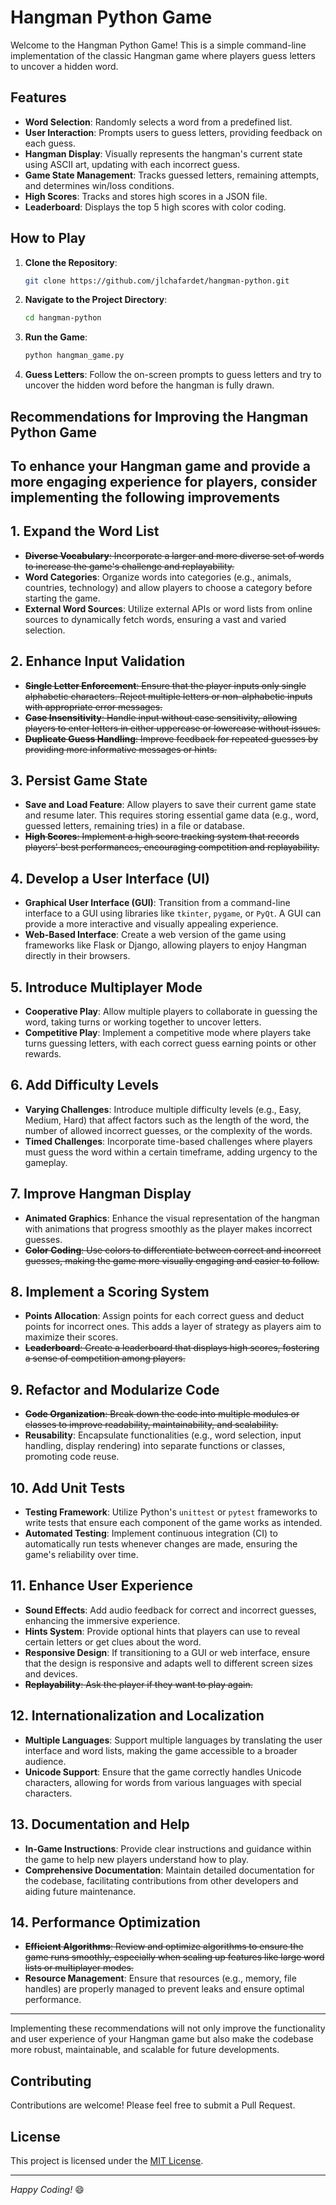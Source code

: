 # Hangman Python Game

Welcome to the Hangman Python Game! This is a simple command-line implementation of the classic Hangman game where players guess letters to uncover a hidden word.

## Features

- **Word Selection**: Randomly selects a word from a predefined list.
- **User Interaction**: Prompts users to guess letters, providing feedback on each guess.
- **Hangman Display**: Visually represents the hangman's current state using ASCII art, updating with each incorrect guess.
- **Game State Management**: Tracks guessed letters, remaining attempts, and determines win/loss conditions.
- **High Scores**: Tracks and stores high scores in a JSON file.
- **Leaderboard**: Displays the top 5 high scores with color coding.

## How to Play

1. **Clone the Repository**:

    ```bash
    git clone https://github.com/jlchafardet/hangman-python.git
    ```

2. **Navigate to the Project Directory**:

    ```bash
    cd hangman-python
    ```

3. **Run the Game**:

    ```bash
    python hangman_game.py
    ```

4. **Guess Letters**: Follow the on-screen prompts to guess letters and try to uncover the hidden word before the hangman is fully drawn.

## Recommendations for Improving the Hangman Python Game

## To enhance your Hangman game and provide a more engaging experience for players, consider implementing the following improvements

## 1. **Expand the Word List**

- ~~**Diverse Vocabulary**: Incorporate a larger and more diverse set of words to increase the game's challenge and replayability.~~
- **Word Categories**: Organize words into categories (e.g., animals, countries, technology) and allow players to choose a category before starting the game.
- **External Word Sources**: Utilize external APIs or word lists from online sources to dynamically fetch words, ensuring a vast and varied selection.

## 2. **Enhance Input Validation**

- ~~**Single Letter Enforcement**: Ensure that the player inputs only single alphabetic characters. Reject multiple letters or non-alphabetic inputs with appropriate error messages.~~
- ~~**Case Insensitivity**: Handle input without case sensitivity, allowing players to enter letters in either uppercase or lowercase without issues.~~
- ~~**Duplicate Guess Handling**: Improve feedback for repeated guesses by providing more informative messages or hints.~~

## 3. **Persist Game State**

- **Save and Load Feature**: Allow players to save their current game state and resume later. This requires storing essential game data (e.g., word, guessed letters, remaining tries) in a file or database.
- ~~**High Scores**: Implement a high score tracking system that records players' best performances, encouraging competition and replayability.~~

## 4. **Develop a User Interface (UI)**

- **Graphical User Interface (GUI)**: Transition from a command-line interface to a GUI using libraries like `tkinter`, `pygame`, or `PyQt`. A GUI can provide a more interactive and visually appealing experience.
- **Web-Based Interface**: Create a web version of the game using frameworks like Flask or Django, allowing players to enjoy Hangman directly in their browsers.

## 5. **Introduce Multiplayer Mode**

- **Cooperative Play**: Allow multiple players to collaborate in guessing the word, taking turns or working together to uncover letters.
- **Competitive Play**: Implement a competitive mode where players take turns guessing letters, with each correct guess earning points or other rewards.

## 6. **Add Difficulty Levels**

- **Varying Challenges**: Introduce multiple difficulty levels (e.g., Easy, Medium, Hard) that affect factors such as the length of the word, the number of allowed incorrect guesses, or the complexity of the words.
- **Timed Challenges**: Incorporate time-based challenges where players must guess the word within a certain timeframe, adding urgency to the gameplay.

## 7. **Improve Hangman Display**

- **Animated Graphics**: Enhance the visual representation of the hangman with animations that progress smoothly as the player makes incorrect guesses.
- ~~**Color Coding**: Use colors to differentiate between correct and incorrect guesses, making the game more visually engaging and easier to follow.~~

## 8. **Implement a Scoring System**

- **Points Allocation**: Assign points for each correct guess and deduct points for incorrect ones. This adds a layer of strategy as players aim to maximize their scores.
- ~~**Leaderboard**: Create a leaderboard that displays high scores, fostering a sense of competition among players.~~

## 9. **Refactor and Modularize Code**

- ~~**Code Organization**: Break down the code into multiple modules or classes to improve readability, maintainability, and scalability.~~
- **Reusability**: Encapsulate functionalities (e.g., word selection, input handling, display rendering) into separate functions or classes, promoting code reuse.

## 10. **Add Unit Tests**

- **Testing Framework**: Utilize Python's `unittest` or `pytest` frameworks to write tests that ensure each component of the game works as intended.
- **Automated Testing**: Implement continuous integration (CI) to automatically run tests whenever changes are made, ensuring the game's reliability over time.

## 11. **Enhance User Experience**

- **Sound Effects**: Add audio feedback for correct and incorrect guesses, enhancing the immersive experience.
- **Hints System**: Provide optional hints that players can use to reveal certain letters or get clues about the word.
- **Responsive Design**: If transitioning to a GUI or web interface, ensure that the design is responsive and adapts well to different screen sizes and devices.
- ~~**Replayability**: Ask the player if they want to play again.~~

## 12. **Internationalization and Localization**

- **Multiple Languages**: Support multiple languages by translating the user interface and word lists, making the game accessible to a broader audience.
- **Unicode Support**: Ensure that the game correctly handles Unicode characters, allowing for words from various languages with special characters.

## 13. **Documentation and Help**

- **In-Game Instructions**: Provide clear instructions and guidance within the game to help new players understand how to play.
- **Comprehensive Documentation**: Maintain detailed documentation for the codebase, facilitating contributions from other developers and aiding future maintenance.

## 14. **Performance Optimization**

- ~~**Efficient Algorithms**: Review and optimize algorithms to ensure the game runs smoothly, especially when scaling up features like large word lists or multiplayer modes.~~
- **Resource Management**: Ensure that resources (e.g., memory, file handles) are properly managed to prevent leaks and ensure optimal performance.

---

Implementing these recommendations will not only improve the functionality and user experience of your Hangman game but also make the codebase more robust, maintainable, and scalable for future developments.

## Contributing

Contributions are welcome! Please feel free to submit a Pull Request.

## License

This project is licensed under the [MIT License](LICENSE).

---

*Happy Coding!* :smile:
